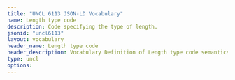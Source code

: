 ```yaml
---
title: "UNCL 6113 JSON-LD Vocabulary"
name: Length type code
description: Code specifying the type of length.
jsonid: "uncl6113"
layout: vocabulary
header_name: Length type code
header_description: Vocabulary Definition of Length type code semantics in HTML format. JSON-LD format is available at [uncl6113.jsonld](/vocabulary/uncl6113.jsonld)
type: uncl
options:
---
```

